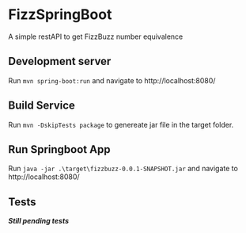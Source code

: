 # FizzSpringBoot
A simple restAPI to get FizzBuzz number equivalence

## Development server
Run ```mvn spring-boot:run``` and navigate to http://localhost:8080/

## Build Service
Run ```mvn -DskipTests package``` to genereate jar file in the target folder.

## Run Springboot App
Run ```java -jar .\target\fizzbuzz-0.0.1-SNAPSHOT.jar``` and navigate to http://localhost:8080/

## Tests
***Still pending tests***

